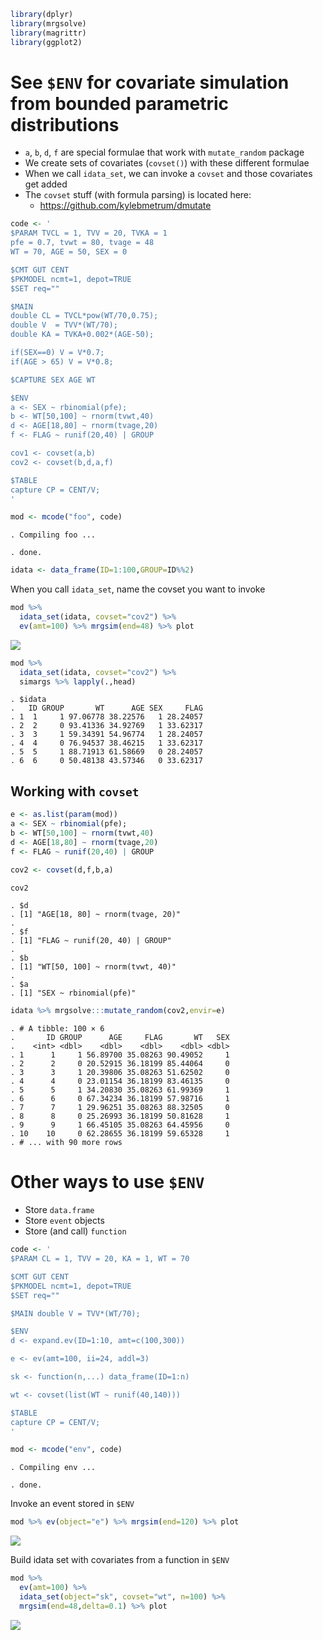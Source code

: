 ``` r
library(dplyr)
library(mrgsolve)
library(magrittr)
library(ggplot2)
```

See `$ENV` for covariate simulation from bounded parametric distributions
=========================================================================

-   `a`, `b`, `d`, `f` are special formulae that work with `mutate_random` package
-   We create sets of covariates (`covset()`) with these different formulae
-   When we call `idata_set`, we can invoke a `covset` and those covariates get added
-   The `covset` stuff (with formula parsing) is located here:
    -   <https://github.com/kylebmetrum/dmutate>

``` r
code <- '
$PARAM TVCL = 1, TVV = 20, TVKA = 1
pfe = 0.7, tvwt = 80, tvage = 48
WT = 70, AGE = 50, SEX = 0

$CMT GUT CENT
$PKMODEL ncmt=1, depot=TRUE
$SET req=""

$MAIN
double CL = TVCL*pow(WT/70,0.75);
double V  = TVV*(WT/70);
double KA = TVKA+0.002*(AGE-50);

if(SEX==0) V = V*0.7;
if(AGE > 65) V = V*0.8;

$CAPTURE SEX AGE WT

$ENV
a <- SEX ~ rbinomial(pfe);
b <- WT[50,100] ~ rnorm(tvwt,40)
d <- AGE[18,80] ~ rnorm(tvage,20)
f <- FLAG ~ runif(20,40) | GROUP

cov1 <- covset(a,b)
cov2 <- covset(b,d,a,f)

$TABLE
capture CP = CENT/V;
'
```

``` r
mod <- mcode("foo", code)
```

    . Compiling foo ...

    . done.

``` r
idata <- data_frame(ID=1:100,GROUP=ID%%2)
```

When you call `idata_set`, name the covset you want to invoke

``` r
mod %>% 
  idata_set(idata, covset="cov2") %>% 
  ev(amt=100) %>% mrgsim(end=48) %>% plot
```

![](img/covset-unnamed-chunk-6-1.png)

``` r
mod %>% 
  idata_set(idata, covset="cov2") %>% 
  simargs %>% lapply(.,head)
```

    . $idata
    .   ID GROUP       WT      AGE SEX     FLAG
    . 1  1     1 97.06778 38.22576   1 28.24057
    . 2  2     0 93.41336 34.92769   1 33.62317
    . 3  3     1 59.34391 54.96774   1 28.24057
    . 4  4     0 76.94537 38.46215   1 33.62317
    . 5  5     1 88.71913 61.58669   0 28.24057
    . 6  6     0 50.48138 43.57346   0 33.62317

Working with `covset`
---------------------

``` r
e <- as.list(param(mod))
a <- SEX ~ rbinomial(pfe);
b <- WT[50,100] ~ rnorm(tvwt,40)
d <- AGE[18,80] ~ rnorm(tvage,20)
f <- FLAG ~ runif(20,40) | GROUP
```

``` r
cov2 <- covset(d,f,b,a)
```

``` r
cov2
```

    . $d
    . [1] "AGE[18, 80] ~ rnorm(tvage, 20)"
    . 
    . $f
    . [1] "FLAG ~ runif(20, 40) | GROUP"
    . 
    . $b
    . [1] "WT[50, 100] ~ rnorm(tvwt, 40)"
    . 
    . $a
    . [1] "SEX ~ rbinomial(pfe)"

``` r
idata %>% mrgsolve:::mutate_random(cov2,envir=e)
```

    . # A tibble: 100 × 6
    .       ID GROUP      AGE     FLAG       WT   SEX
    .    <int> <dbl>    <dbl>    <dbl>    <dbl> <dbl>
    . 1      1     1 56.89700 35.08263 90.49052     1
    . 2      2     0 20.52915 36.18199 85.44064     0
    . 3      3     1 20.39806 35.08263 51.62502     0
    . 4      4     0 23.01154 36.18199 83.46135     0
    . 5      5     1 34.20830 35.08263 61.99369     1
    . 6      6     0 67.34234 36.18199 57.98716     1
    . 7      7     1 29.96251 35.08263 88.32505     0
    . 8      8     0 25.26993 36.18199 50.81628     1
    . 9      9     1 66.45105 35.08263 64.45956     0
    . 10    10     0 62.28655 36.18199 59.65328     1
    . # ... with 90 more rows

Other ways to use `$ENV`
========================

-   Store `data.frame`
-   Store `event` objects
-   Store (and call) `function`

``` r
code <- '
$PARAM CL = 1, TVV = 20, KA = 1, WT = 70

$CMT GUT CENT
$PKMODEL ncmt=1, depot=TRUE
$SET req=""

$MAIN double V = TVV*(WT/70);

$ENV
d <- expand.ev(ID=1:10, amt=c(100,300))

e <- ev(amt=100, ii=24, addl=3)

sk <- function(n,...) data_frame(ID=1:n)

wt <- covset(list(WT ~ runif(40,140)))

$TABLE
capture CP = CENT/V;
'
```

``` r
mod <- mcode("env", code)
```

    . Compiling env ...

    . done.

Invoke an event stored in `$ENV`

``` r
mod %>% ev(object="e") %>% mrgsim(end=120) %>% plot
```

![](img/covset-unnamed-chunk-14-1.png)

Build idata set with covariates from a function in `$ENV`

``` r
mod %>% 
  ev(amt=100) %>% 
  idata_set(object="sk", covset="wt", n=100) %>% 
  mrgsim(end=48,delta=0.1) %>% plot
```

![](img/covset-unnamed-chunk-15-1.png)
